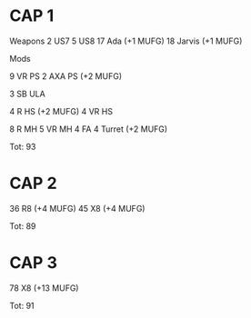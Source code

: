 # CAP 1

Weapons
2 US7
5 US8
17 Ada (+1 MUFG)
18 Jarvis (+1 MUFG)

Mods

9 VR PS
2 AXA PS (+2 MUFG)

3 SB ULA

4 R HS (+2 MUFG)
4 VR HS

8 R MH
5 VR MH
4 FA
4 Turret (+2 MUFG)

Tot: 93

# CAP 2

36 R8 (+4 MUFG)
45 X8 (+4 MUFG)

Tot: 89

# CAP 3

78 X8 (+13 MUFG)

Tot: 91
